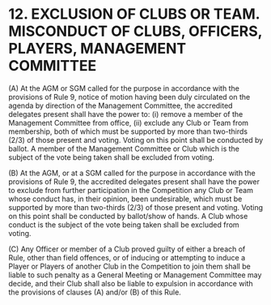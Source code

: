 # 12. EXCLUSION OF CLUBS OR TEAM. MISCONDUCT OF CLUBS, OFFICERS, PLAYERS, MANAGEMENT COMMITTEE

(A) At the AGM or SGM called for the purpose in accordance with the provisions of Rule 9, notice of motion having been duly circulated on the agenda by direction of the Management Committee, the accredited delegates present shall have the power to: (i) remove a member of the Management Committee from office, (ii) exclude any Club or Team from membership, both of which must be supported by more than two-thirds (2/3) of those present and voting. Voting on this point shall be conducted by ballot. A member of the Management Committee or Club which is the subject of the vote being taken shall be excluded from voting.

(B)	At the AGM, or at a SGM called for the purpose in accordance with the provisions of Rule 9, the accredited delegates present shall have the power to exclude from further participation in the Competition any Club or Team whose conduct has, in their opinion, been undesirable, which must be supported by more than two-thirds (2/3) of those present and voting. Voting on this point shall be conducted by ballot/show of hands. A Club whose conduct is the subject of the vote being taken shall be excluded from voting. 

(C)	Any Officer or member of a Club proved guilty of either a breach of Rule, other than field offences, or of inducing or attempting to induce a Player or Players of another Club in the Competition to join them shall be liable to such penalty as a General Meeting or Management Committee may decide, and their Club shall also be liable to expulsion in accordance with the provisions of clauses (A) and/or (B) of this Rule.
